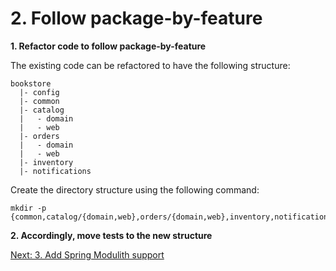 # 2. Follow package-by-feature

**1. Refactor code to follow package-by-feature**

The existing code can be refactored to have the following structure:

```
bookstore
  |- config
  |- common
  |- catalog
  |   - domain
  |   - web
  |- orders
  |   - domain
  |   - web
  |- inventory
  |- notifications
```

Create the directory structure using the following command:

```shell
mkdir -p {common,catalog/{domain,web},orders/{domain,web},inventory,notifications}
```

**2. Accordingly, move tests to the new structure**


[Next: 3. Add Spring Modulith support](step-3.md)